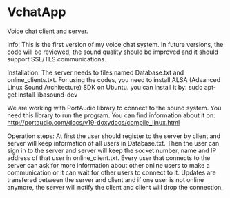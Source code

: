 VchatApp
========

Voice chat client and server.

Info:
This is the first version of my voice chat system. In future versions, the code will be reviewed, the sound quality should be improved and it should support SSL/TLS communications.

Installation:
The server needs to files named Database.txt and online_clients.txt.
For using the codes, you need to install ALSA (Advanced Linux Sound Architecture) SDK on Ubuntu. you can install it by: 
sudo apt-get install libasound-dev

We are working with PortAudio library to connect to the sound system. You need this library to run the program. You can find information about it on:
http://portaudio.com/docs/v19-doxydocs/compile_linux.html

Operation steps:
At first the user should register to the server by client and server will keep information of all users in Database.txt. Then the user can sign in to the server and server will keep the socket number, name and IP address of that user in online_client.txt. Every user that connects to the server can ask for more information about other online users to make a communication or it can wait for other users to connect to it. Updates are transfered between the server and client and if one user is not online anymore, the server will notify the client and client will drop the connection.
